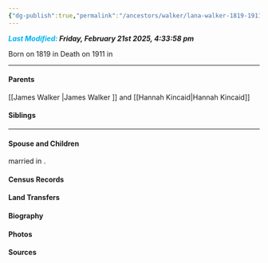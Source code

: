 ```yaml
---
{"dg-publish":true,"permalink":"/ancestors/walker/lana-walker-1819-1911/","tags":["Lana-Walker"]}
---
```


***<font color="#00b0f0">Last Modified:</font> Friday, February 21st 2025, 4:33:58 pm***

Born on  1819 in <!-- link to place -->
Death on 1911 in <!-- link to place -->

---
#### Parents

[[James Walker \|James Walker ]] and [[Hannah Kincaid\|Hannah Kincaid]]
#### Siblings
<!-- Link to sibling -->

---
#### Spouse and Children
<!-- Link to spouse --> married <!-- link to date --> in <!-- link to place -->.
<!-- Link to child -->

#### Census Records

#### Land Transfers

#### Biography

#### Photos

#### Sources

